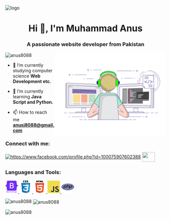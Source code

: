 ![logo](https://github.com/Anus8088/Anus8088/blob/main/my.png)
<h1 align="center">Hi 👋, I'm Muhammad Anus</h1>
<h3 align="center">A passionate website developer from Pakistan</h3>
<img align="right" width="350" alt="coding" src="https://github.com/Anus8088/Anus8088/blob/main/gif.gif">
<p align="left"> <img src="https://komarev.com/ghpvc/?username=anus8088&label=Profile%20views&color=0e75b6&style=flat" alt="anus8088" /> </p>

- 🔭 I’m currently studying computer science **Web Development etc.**

- 🌱 I’m currently learning **Java Script and Python.**

- 📫 How to reach me **anusj8088@gmail.com**

<h3 align="left">Connect with me:</h3>
<p align="left">
<a href="" target="blank"><img align="center" src="https://raw.githubusercontent.com/rahuldkjain/github-profile-readme-generator/master/src/images/icons/Social/facebook.svg" alt="https://www.facebook.com/profile.php?id=100075907602388" height="30" width="40" /></a>
<a href="https://www.instagram.com/anusansari91/" target="blank"><img align="center" src="https://raw.githubusercontent.com/rahuldkjain/github-profile-readme-generator/master/src/images/icons/Social/instagram.svg" alt="" height="30" width="40" /></a>
</p>

<h3 align="left">Languages and Tools:</h3>
<p align="left"> <a href="https://getbootstrap.com" target="_blank" rel="noreferrer"> <img src="https://raw.githubusercontent.com/devicons/devicon/master/icons/bootstrap/bootstrap-plain-wordmark.svg" alt="bootstrap" width="40" height="40"/> </a> <a href="https://www.w3schools.com/css/" target="_blank" rel="noreferrer"> <img src="https://raw.githubusercontent.com/devicons/devicon/master/icons/css3/css3-original-wordmark.svg" alt="css3" width="40" height="40"/> </a> <a href="https://www.w3.org/html/" target="_blank" rel="noreferrer"> <img src="https://raw.githubusercontent.com/devicons/devicon/master/icons/html5/html5-original-wordmark.svg" alt="html5" width="40" height="40"/> </a> <a href="https://developer.mozilla.org/en-US/docs/Web/JavaScript" target="_blank" rel="noreferrer"> <img src="https://raw.githubusercontent.com/devicons/devicon/master/icons/javascript/javascript-original.svg" alt="javascript" width="40" height="40"/> </a> <a href="https://www.php.net" target="_blank" rel="noreferrer"> <img src="https://raw.githubusercontent.com/devicons/devicon/master/icons/php/php-original.svg" alt="php" width="40" height="40"/> </a> </p>

<p><img align="left" src="https://github-readme-stats.vercel.app/api/top-langs?username=anus8088&show_icons=true&locale=en&layout=compact" alt="anus8088" /></p>

<p>&nbsp;<img align="center" src="https://github-readme-stats.vercel.app/api?username=anus8088&show_icons=true&locale=en" alt="anus8088" /></p>

<p><img align="center" src="https://github-readme-streak-stats.herokuapp.com/?user=anus8088&" alt="anus8088" /></p>
